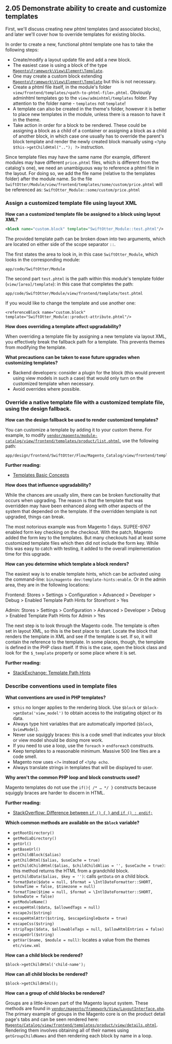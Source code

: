 ## 2.05 Demonstrate ability to create and customize templates 

First, we'll discuss creating new phtml templates (and associated blocks), and later we'll cover how to override templates for existing blocks.

In order to create a new, functional phtml template one has to take the following steps:
* Create/modify a layout update file and add a new block.
* The easiest case is using a block of the type [`Magento\Framework\View\Element\Template`](https://github.com/magento/magento2/blob/2.4-develop/lib/internal/Magento/Framework/View/Element/Template.php).
* One may create a custom block extending [`Magento\Framework\View\Element\Template`](https://github.com/magento/magento2/blob/2.4-develop/lib/internal/Magento/Framework/View/Element/Template.php) but this is not necessary.
* Create a phtml file itself, in the module's folder `view/frontend/templates/<path-to-phtml-file>.phtml`. Obviously adminhtml templates go to the `view/adminhtml/templates` folder. Pay attention to the folder name - `templates` not `template`!
* A template can also be created in the theme's folder, however it is better to place new templates in the module, unless there is a reason to have it in the theme.
* Take action in order for a block to be rendered. These could be assigning a block as a child of a container or assigning a block as a child of another block, in which case one usually has to override the parent's block template and render the newly created block manually using `<?php $this->getChildHtml(".."); ?>` instruction.

Since template files may have the same name (for example, different modules may have different `price.phtml` files, which is different from the catalog's one), we need an unambiguous way to reference a phtml file in the layout. For doing so, we add the file name (relative to the templates folder) after the module name. So the file `SwiftOtter/Module/view/frontend/templates/some/custom/price.phtml` will be referenced as:
`SwiftOtter_Module::some/custom/price.phtml`

### Assign a customized template file using layout XML

**How can a customized template file be assigned to a block using layout XML?**

```xml
<block name="custom.block" template="SwiftOtter_Module::test.phtml"/>
```

The provided template path can be broken down into two arguments, which are located on either side of the scope separator `::`.

The first states the area to look in, in this case `SwiftOtter_Module`, which looks in the corresponding module:
```
app/code/SwiftOtter/Module
```

The second part `test.phtml` is the path within this module's template folder (`view/[area]/template`): in this case that completes the path:
```
app/code/SwiftOtter/Module/view/frontend/template/test.phtml
```

If you would like to change the template and use another one:
```
<referenceBlock name="custom.block" template="SwiftOtter_Module::product-attribute.phtml"/>
```


**How does overriding a template affect upgradability?**

When overriding a template file by assigning a new template via layout XML, you effectively break the fallback path for a template. This prevents themes from modifying the template.

**What precautions can be taken to ease future upgrades when customizing templates?**

* Backend developers: consider a plugin for the block (this would prevent using view models in such a case) that would only turn on the customized template when necessary.
* Avoid overrides where possible.

### Override a native template file with a customized template file, using the design fallback.

**How can the design fallback be used to render customized templates?**

You can customize a template by adding it to your custom theme. For example, to modify [`vendor/magento/module-catalog/view/frontend/templates/product/list.phtml`](https://github.com/magento/magento2/blob/2.4-develop/app/code/Magento/Catalog/view/frontend/templates/product/list.phtml), use the following path:

```
app/design/frontend/SwiftOtter/Flow/Magento_Catalog/view/frontend/templates/product/list.phtml
```

**Further reading:**
* [Templates Basic Concepts](https://devdocs.magento.com/guides/v2.4/frontend-dev-guide/templates/template-override.html)


**How does that influence upgradability?**

While the chances are usually slim, there can be broken functionality that occurs when upgrading. The reason is that the template that was overridden may have been enhanced along with other aspects of the system that depended on the template. If the overridden template is not upgraded, things can break.

The most notorious example was from Magento 1 days. SUPEE-9767 enabled form key checking on the checkout. With the patch, Magento added the form key to the templates. But many checkouts had at least some customized template files which then did not include the form key. While this was easy to catch with testing, it added to the overall implementation time for this upgrade.

**How can you determine which template a block renders?**

The easiest way is to enable template hints, which can be activated using the command-line: `bin/magento dev:template-hints:enable`. Or in the admin area, they are in the following locations:

Frontend:
Stores > Settings > Configuration > Advanced > Developer > Debug > Enabled Template Path Hints for Storefront > Yes

Admin:
Stores > Settings > Configuration > Advanced > Developer > Debug > Enabled Template Path Hints for Admin > Yes

The next step is to look through the Magento code. The template is often set in layout XML, so this is the best place to start. Locate the block that renders the template in XML and see if the template is set. If so, it will contain the reference to the template. In some places, though, the template is defined in the PHP class itself. If this is the case, open the block class and look for the `$_template` property or some place where it is set.

**Further reading:**
* [StackExchange: Template Path Hints](https://magento.stackexchange.com/a/173221/13)

### Describe conventions used in template files

**What conventions are used in PHP templates?**

* `$this` no longer applies to the rendering block. Use `$block` or `$block->getData('view_model')` to obtain access to the instigating object or its data.
* Always type hint variables that are automatically imported (`$block`, `$viewModel`).
* Never use squiggly braces: this is a code smell that indicates your block or view model should be doing more work.
* If you need to use a loop, use the `foreach` > `endforeach` constructs.
* Keep templates to a reasonable minimum. Massive 500 line files are a code smell.
* Magento now uses `<?=` instead of `<?php echo`.
* Always translate strings in templates that will be displayed to user.

**Why aren't the common PHP loop and block constructs used?**

Magento templates do not use the `if(){ /* … */ }` constructs because squiggly braces are harder to discern in HTML.

**Further reading:**
* [StackOverflow: Difference between `if () { }` and `if () : endif;`](https://stackoverflow.com/questions/564130/difference-between-if-and-if-endif)

**Which common methods are available on the `$block` variable?**

* `getRootDirectory()`
* `getMediaDirectory()`
* `getUrl()`
* `getBaseUrl()`
* `getChildBlock($alias)`
* `getChildHtml($alias, $useCache = true)`
* `getChildChildHtml($alias, $childChildAlias = '', $useCache = true)`: this method returns the HTML from a grandchild block.
* `getChildData($alias, $key = '')`: calls `getData` on a child block.
* `formatDate($date = null, $format = \IntlDateFormatter::SHORT, $showTime = false, $timezone = null)`
* `formatTime($time = null, $format = \IntlDateFormatter::SHORT, $showDate = false)`
* `getModuleName()`
* `escapeHtml($data, $allowedTags = null)`
* `escapeJs($string)`
* `escapeHtmlAttr($string, $escapeSingleQuote = true)`
* `escapeCss($string)`
* `stripTags($data, $allowableTags = null, $allowHtmlEntries = false)`
* `escapeUrl($string)`
* `getVar($name, $module = null)`: locates a value from the themes `etc/view.xml`

**How can a child block be rendered?**

`$block->getChildHtml('child-name');`

**How can all child blocks be rendered?**

`$block->getChildHtml();`

**How can a group of child blocks be rendered?**

Groups are a little-known part of the Magento layout system. These methods are found in [`vendor/magento/framework/View/LayoutInterface.php`](https://github.com/magento/magento2/blob/2.4-develop/lib/internal/Magento/Framework/View/LayoutInterface.php). The primary example of groups in the Magento core is on the product detail page's tabs and can be seen rendered here: [`Magento/Catalog/view/frontend/templates/product/view/details.phtml`](https://github.com/magento/magento2/blob/2.4-develop/app/code/Magento/Catalog/view/frontend/templates/product/view/details.phtml). Rendering them involves obtaining all of their names using `getGroupChildNames` and then rendering each block by name in a loop. 
